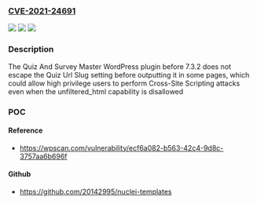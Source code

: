 ### [CVE-2021-24691](https://cve.mitre.org/cgi-bin/cvename.cgi?name=CVE-2021-24691)
![](https://img.shields.io/static/v1?label=Product&message=Quiz%20And%20Survey%20Master%20%E2%80%93%20Best%20Quiz%2C%20Exam%20and%20Survey%20Plugin%20for%20WordPress&color=blue)
![](https://img.shields.io/static/v1?label=Version&message=7.3.2%3C%207.3.2%20&color=brighgreen)
![](https://img.shields.io/static/v1?label=Vulnerability&message=CWE-79%20Cross-site%20Scripting%20(XSS)&color=brighgreen)

### Description

The Quiz And Survey Master WordPress plugin before 7.3.2 does not escape the Quiz Url Slug setting before outputting it in some pages, which could allow high privilege users to perform Cross-Site Scripting attacks even when the unfiltered_html capability is disallowed

### POC

#### Reference
- https://wpscan.com/vulnerability/ecf6a082-b563-42c4-9d8c-3757aa6b696f

#### Github
- https://github.com/20142995/nuclei-templates

